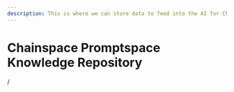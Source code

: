 ```yaml
---
description: This is where we can store data to feed into the AI for Chainspace Discord bot
---
```


# Chainspace Promptspace Knowledge Repository

/
